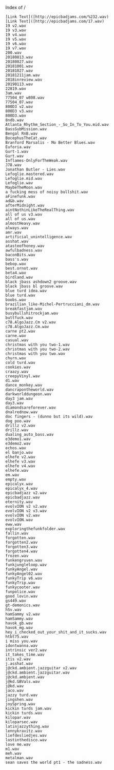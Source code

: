 
Index of /

    [Link Text]([http://epicbadjams.com/%232.wav)
    [Link Text]([http://epicbadjams.com/17.wav)
    19 v2.wav
    19 v3.wav
    19 v4.wav
    19 v5.wav
    19 v6.wav
    19 v7.wav
    200.wav
    20180813.wav
    20180827.wav
    20181001.wav
    20181027.wav
    20181211jam.wav
    2018inreview.wav
    20190113.wav
    22819.wav
    3am.wav
    77504_07 w808.wav
    77504_07.wav
    800D3 v2.wav
    800D3 v3.wav
    800D3.wav
    8ndb.wav
    Atlanta_Rhythm_Section_-_So_In_To_You.mid.wav
    BassSubMission.wav
    Bengal RnB.wav
    BocephusTheCat.wav
    Branford Marsalis - Mo Better Blues.wav
    Euforia.wav
    Gurt-1.wav
    Gurt.wav
    Inflames-OnlyForTheWeak.wav
    J78.wav
    Jonathan Butler - Lies.wav
    Lefoglie.mastered.wav
    Lefoglie.mid.wav
    Lefoglie.wav
    MaybeTheMoon.wav
    a fucking mess of noisy bullshit.wav
    aFinefunk.wav
    ad&b.wav
    afterMidnight.wav
    aintNothinLikeTheRealThing.wav
    all of us v3.wav
    all of us.wav
    almostHeavy.wav
    always.wav
    amr.wav
    artificial_unintelligence.wav
    asshat.wav
    atasteofhoney.wav
    awfulbadness.wav
    baconBits.wav
    bass's.wav
    bebop.wav
    best.ornot.wav
    beta4.wav
    birdland.wav
    black jbass ashdown2 groove.wav
    black jbass bl groove.wav
    blue turd idea.wav
    blue turd.wav
    boobs.wav
    brazilian_like-Michel-Pertrucciani_dm.wav
    breakfastjam.wav
    busybullshitrockjam.wav
    buttfuck.wav
    c78.AlgoJazz.Cm v2.wav
    c78.AlgoJazz.Cm.wav
    carne pt2.wav
    carne.wav
    casual.wav
    christmas with you two-1.wav
    christmas with you two-2.wav
    christmas with you two.wav
    churn.wav
    cold turd.wav
    cookies.wav
    craazy.wav
    creepyVinyl.wav
    d1.wav
    dance_monkey.wav
    dancrapontheworld.wav
    darkworlddungeon.wav
    day3 jam.wav
    day3.wav
    diamondsareforever.wav
    dnalrednow.wav
    doc fingers - (dunno but its wild).wav
    dog poo.wav
    drillz v2.wav
    drillz.wav
    dualing_auto_bass.wav
    e3demo1.wav
    e3demo2.wav
    echos.wav
    el banjo.wav
    elhefe v2.wav
    elhefe v3.wav
    elhefe v4.wav
    elhefe.wav
    em.wav
    empty.wav
    epicalyx.wav
    epicalyx_4.wav
    epicbadjazz v2.wav
    epicbadjazz.wav
    eternity.wav
    evolvION v2 v2.wav
    evolvION v2 v3.wav
    evolvION v2.wav
    evolvION.wav
    eww.wav
    exploringthefunkfolder.wav
    fallin.wav
    forgotten.wav
    forgotten2.wav
    forgotten3.wav
    forgotten4.wav
    frozen.wav
    funkengruven.wav
    funkjungleloop.wav
    funkyAngel.wav
    funkyAngel02.wav
    funkyTrip v6.wav
    funkyTrip.wav
    funkycooter.wav
    funpolice.wav
    good_lovin.wav
    gs449.wav
    gt-demonics.wav
    hSv.wav
    hamSammy v2.wav
    hamSammy.wav
    havok_gb.wav
    havok_mg.wav
    hey_i_checked_out_your_shit_and_it_sucks.wav
    htbt75.wav
    i miss you.wav
    idontwanna.wav
    intrinsic ver2.wav
    it_takes_time.wav
    itis v2.wav
    j.asshat.wav
    j@ckd.ambient.jazzguitar v2.wav
    j@ckd.ambient.jazzguitar.wav
    j@ckd.ambient.wav
    j@kd.GBVals.wav
    j@kd.wav
    jaco.wav
    jazzy turd.wav
    jingshen.wav
    joySpring.wav
    kickin turds jam.wav
    kickin turds.wav
    kilopar.wav
    kiloparsec.wav
    latinjazzything.wav
    lennykravitz.wav
    liefdesliedjes.wav
    lostinthedisco.wav
    love me.wav
    m1.wav
    meh.wav
    metalman.wav
    sean saves the world pt1 - the sadness.wav

